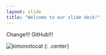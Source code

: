 ```yaml
---
layout: slide
title: "Welcome to our slide deck!"
---
```


Change!!! GitHub!!!

![kimonotocat](https://octodex.github.com/images/kimonotocat.png)
{: .center}

